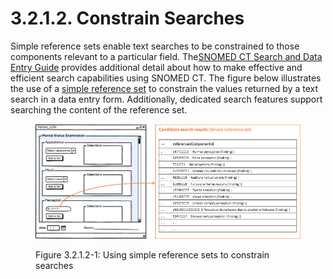 # 3.2.1.2. Constrain Searches

Simple reference sets enable text searches to be constrained to those components relevant to a particular field. The[SNOMED CT Search and Data Entry Guide](https://confluence.ihtsdotools.org/display/DOCSEARCH/SNOMED+CT+Search+and+Data+Entry+Guide) provides additional detail about how to make effective and efficient search capabilities using SNOMED CT. The figure below illustrates the use of a [simple reference set](5.1-Simple-Reference-Set_35985677.html) to constrain the values returned by a text search in a data entry form. Additionally, dedicated search features support searching the content of the reference set. 

<figure><img src="../../../images/35985570.png" alt="" title=""><figcaption><p>Figure 3.2.1.2-1: Using simple reference sets to constrain searches</p></figcaption></figure>

